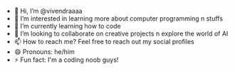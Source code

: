 - 👋 Hi, I’m @vivendraaaa
- 👀 I’m interested in learning more about computer programming n stuffs
- 🌱 I’m currently learning how to code
- 💞️ I’m looking to collaborate on creative projects n explore the world of AI
- 📫 How to reach me? Feel free to reach out my social profiles
- 😄 Pronouns: he/him
- ⚡ Fun fact: I'm a coding noob guys!
